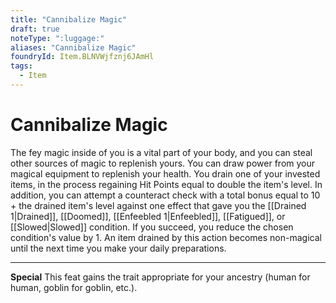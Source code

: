 ```yaml
---
title: "Cannibalize Magic"
draft: true
noteType: ":luggage:"
aliases: "Cannibalize Magic"
foundryId: Item.BLNVWjfznj6JAmHl
tags:
  - Item
---
```


# Cannibalize Magic

The fey magic inside of you is a vital part of your body, and you can steal other sources of magic to replenish yours. You can draw power from your magical equipment to replenish your health. You drain one of your invested items, in the process regaining Hit Points equal to double the item's level. In addition, you can attempt a counteract check with a total bonus equal to 10 + the drained item's level against one effect that gave you the [[Drained 1|Drained]], [[Doomed]], [[Enfeebled 1|Enfeebled]], [[Fatigued]], or [[Slowed|Slowed]] condition. If you succeed, you reduce the chosen condition's value by 1. An item drained by this action becomes non-magical until the next time you make your daily preparations.

* * *

**Special** This feat gains the trait appropriate for your ancestry (human for human, goblin for goblin, etc.).
